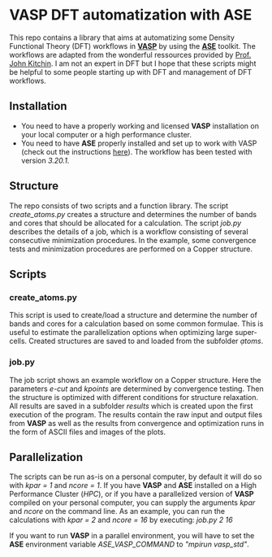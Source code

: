 # VASP DFT automatization with ASE
This repo contains a library that aims at automatizing some Density Functional Theory (DFT) workflows in [**VASP**](https://vasp.at/) by using the [**ASE**](https://wiki.fysik.dtu.dk/ase/index.html) toolkit. The workflows are adapted from the wonderful ressources provided by [Prof. John Kitchin](http://kitchingroup.cheme.cmu.edu/dft-book/dft.html). I am not an expert in DFT but I hope that these scripts might be helpful to some people starting up with DFT and management of DFT workflows.

## Installation
- You need to have a properly working and licensed **VASP** installation on your local computer or a high performance cluster.
- You need to have **ASE** properly installed and set up to work with VASP (check out the instructions [here](https://wiki.fysik.dtu.dk/ase/ase/calculators/vasp.html)). The workflow has been tested with version *3.20.1*.

## Structure
The repo consists of two scripts and a function library. The script *create_atoms.py* creates a structure and determines the number of bands and cores that should be allocated for a calculation. The script *job.py* describes the details of a job, which is a workflow consisting of several consecutive minimization procedures. In the example, some convergence tests and minimization procedures are performed on a Copper structure.

## Scripts
### create_atoms.py
This script is used to create/load a structure and determine the number of bands and cores for a calculation based on some common formulae. This is useful to estimate the parallelization options when optimizing large super-cells. Created structures are saved to and loaded from the subfolder *ạtoms*.

### job.py
The job script shows an example workflow on a Copper structure. Here the parameters *e-cut* and *kpoints* are determined by convergence testing. Then the structure is optimized with different conditions for structure relaxation. All results are saved in a subfolder *results* which is created upon the first execution of the program. The results contain the raw input and output files from **VASP** as well as the results from convergence and optimization runs in the form of ASCII files and images of the plots.

## Parallelization
The scripts can be run as-is on a personal computer, by default it will do so with *kpar = 1* and *ncore = 1*. If you have **VASP** and **ASE** installed on a High Performance Cluster (*HPC*), or if you have a parallelized version of **VASP** compiled on your personal computer, you can supply the arguments *kpar* and *ncore* on the command line. As an example, you can run the calculations with *kpar = 2* and *ncore = 16* by executing: 
*job.py 2 16*

If you want to run **VASP** in a parallel environment, you will have to set the **ASE** environment variable *ASE_VASP_COMMAND* to *"mpirun vasp_std"*.
